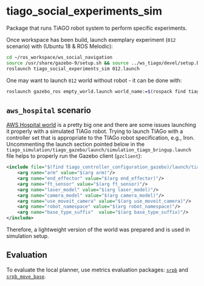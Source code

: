 # tiago_social_experiments_sim

Package that runs TiAGO robot system to perform specific experiments.

Once workspace has been build, launch exemplary experiment (`012` scenario) with (Ubuntu 18 & ROS Melodic):

```bash
cd ~/ros_workspace/ws_social_navigation
source /usr/share/gazebo-9/setup.sh && source ../ws_tiago/devel/setup.bash && source devel/setup.bash
roslaunch tiago_social_experiments_sim 012.launch
```

One may want to launch `012` world without robot - it can be done with:

```bash
roslaunch gazebo_ros empty_world.launch world_name:=$(rospack find tiago_sim_integration)/worlds/lab_012_v2_actor.world
```

## `aws_hospital` scenario

[AWS Hospital world](https://github.com/aws-robotics/aws-robomaker-hospital-world) is a pretty big one and there are some issues launching it properly with a simulated TIAGo robot. Trying to launch TIAGo with a controller set that is appropriate to the TIAGo robot specification, e.g., Iron. Uncommenting the launch section pointed below in the `tiago_simulation/tiago_gazebo/launch/simulation_tiago_bringup.launch` file helps to properly run the Gazebo client (`gzclient`):

```xml
<include file="$(find tiago_controller_configuration_gazebo)/launch/tiago_controllers.launch">
    <arg name="arm" value="$(arg arm)"/>
    <arg name="end_effector" value="$(arg end_effector)"/>
    <arg name="ft_sensor" value="$(arg ft_sensor)"/>
    <arg name="laser_model" value="$(arg laser_model)"/>
    <arg name="camera_model" value="$(arg camera_model)"/>
    <arg name="use_moveit_camera" value="$(arg use_moveit_camera)"/>
    <arg name="robot_namespace" value="$(arg robot_namespace)"/>
    <arg name="base_type_suffix"  value="$(arg base_type_suffix)"/>
</include>
```

Therefore, a lightweight version of the world was prepared and is used in simulation setup.

## Evaluation

To evaluate the local planner, use metrics evaluation packages: [`srpb`](https://github.com/rayvburn/srpb) and [`srpb_move_base`](https://github.com/rayvburn/srpb_move_base).
